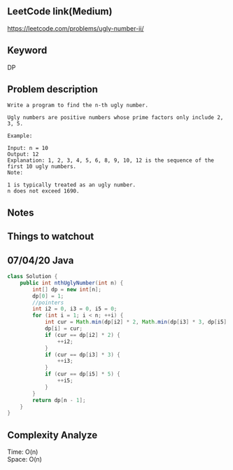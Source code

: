## LeetCode link(Medium)
https://leetcode.com/problems/ugly-number-ii/

## Keyword
DP

## Problem description
```
Write a program to find the n-th ugly number.

Ugly numbers are positive numbers whose prime factors only include 2, 3, 5. 

Example:

Input: n = 10
Output: 12
Explanation: 1, 2, 3, 4, 5, 6, 8, 9, 10, 12 is the sequence of the first 10 ugly numbers.
Note:  

1 is typically treated as an ugly number.
n does not exceed 1690.
```



## Notes


## Things to watchout

## 07/04/20 Java

```java
class Solution {
    public int nthUglyNumber(int n) {
        int[] dp = new int[n];
        dp[0] = 1;
        //pointers 
        int i2 = 0, i3 = 0, i5 = 0;
        for (int i = 1; i < n; ++i) {
            int cur = Math.min(dp[i2] * 2, Math.min(dp[i3] * 3, dp[i5] * 5));
            dp[i] = cur;
            if (cur == dp[i2] * 2) {
                ++i2;
            } 
            if (cur == dp[i3] * 3) {
                ++i3;
            }
            if (cur == dp[i5] * 5) {
                ++i5;
            }
        }
        return dp[n - 1];
    }
}

```
## Complexity Analyze
Time: O(n)       \
Space: O(n)